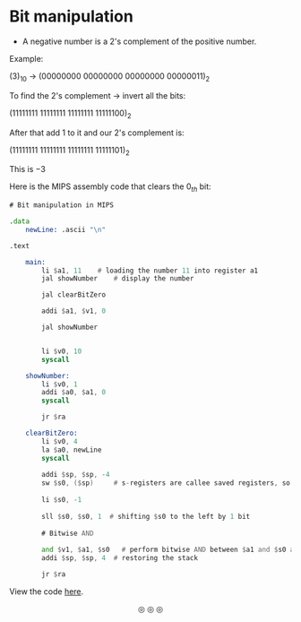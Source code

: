 # Bit manipulation
* A negative number is a 2's complement of the positive number.

Example:

$(3)_{10}$ $\rightarrow$ $(00000000\ 00000000\ 00000000\ 00000011)_2$

To find the 2's complement $\rightarrow$ invert all the bits:

$(11111111\ 11111111\ 11111111\ 11111100)_2$

After that add $1$ to it and our 2's complement is:

$(11111111\ 11111111\ 11111111\ 11111101)_2$

This is $-3$

Here is the MIPS assembly code that clears the $0_{th}$ bit:

```asm
# Bit manipulation in MIPS

.data
	newLine: .ascii "\n"

.text

	main:
		li $a1, 11    # loading the number 11 into register a1
		jal showNumber    # display the number

		jal clearBitZero

		addi $a1, $v1, 0

		jal showNumber


		li $v0, 10
		syscall

	showNumber:
		li $v0, 1
		addi $a0, $a1, 0
		syscall

		jr $ra

	clearBitZero:
		li $v0, 4
		la $a0, newLine
		syscall
		
		addi $sp, $sp, -4
		sw $s0, ($sp)     # s-registers are callee saved registers, so we are saving this register to the stack
		
		li $s0, -1
		
		sll $s0, $s0, 1  # shifting $s0 to the left by 1 bit
		
		# Bitwise AND
		
		and $v1, $a1, $s0   # perform bitwise AND between $a1 and $s0 and put the result into $v1
		addi $sp, $sp, 4  # restoring the stack

		jr $ra
```

View the code [here](https://github.com/C0DER11101/MIPS/blob/MIPS/tests/asm24.asm).

<p align="center">
&#9678; &#9678; &#9678;
</p>
